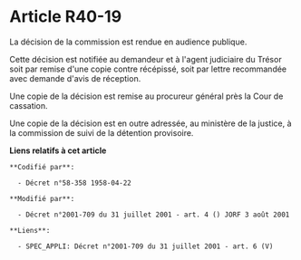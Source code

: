 # Article R40-19

La décision de la commission est rendue en audience publique.

Cette décision est notifiée au demandeur et à l'agent judiciaire du Trésor soit par remise d'une copie contre récépissé, soit
par lettre recommandée avec demande d'avis de réception.

Une copie de la décision est remise au procureur général près la Cour de cassation.

Une copie de la décision est en outre adressée, au ministère de la justice, à la commission de suivi de la détention
provisoire.

**Liens relatifs à cet article**

	**Codifié par**:

	  - Décret n°58-358 1958-04-22

	**Modifié par**:

	  - Décret n°2001-709 du 31 juillet 2001 - art. 4 () JORF 3 août 2001

	**Liens**:

	  - SPEC_APPLI: Décret n°2001-709 du 31 juillet 2001 - art. 6 (V)
